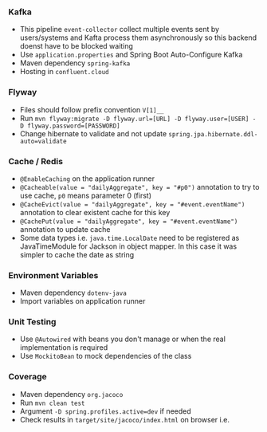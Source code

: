 ### Kafka

- This pipeline `event-collector` collect multiple events sent by users/systems and Kafta process them asynchronously so this backend doenst have to be blocked waiting
- Use `application.properties` and Spring Boot Auto-Configure Kafka
- Maven dependency `spring-kafka`
- Hosting in `confluent.cloud`

### Flyway

- Files should follow prefix convention `V[1]__`
- Run `mvn flyway:migrate -D flyway.url=[URL] -D flyway.user=[USER] -D flyway.password=[PASSWORD]`
- Change hibernate to validate and not update `spring.jpa.hibernate.ddl-auto=validate`

### Cache / Redis

- `@EnableCaching` on the application runner
- `@Cacheable(value = "dailyAggregate", key = "#p0")` annotation to try to use cache, `p0` means parameter 0 (first)
- `@CacheEvict(value = "dailyAggregate", key = "#event.eventName")` annotation to clear existent cache for this key
- `@CachePut(value = "dailyAggregate", key = "#event.eventName")` annotation to update cache
- Some data types i.e. `java.time.LocalDate` need to be registered as JavaTimeModule for Jackson in object mapper. In this case it was simpler to cache the date as string

### Environment Variables

- Maven dependency `dotenv-java`
- Import variables on application runner

### Unit Testing

- Use `@Autowired` with beans you don't manage or when the real implementation is required
- Use `MockitoBean` to mock dependencies of the class

### Coverage

- Maven dependency `org.jacoco`
- Run `mvn clean test`
- Argument `-D spring.profiles.active=dev` if needed
- Check results in `target/site/jacoco/index.html` on browser i.e.